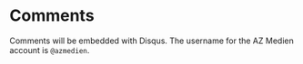 # Comments

Comments will be embedded with Disqus. The username for the AZ Medien account is `@azmedien`.
